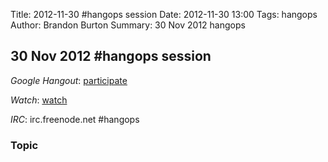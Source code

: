 Title: 2012-11-30 #hangops session
Date: 2012-11-30 13:00
Tags: hangops
Author: Brandon Burton
Summary: 30 Nov 2012 hangops

## 30 Nov 2012 #hangops session

_Google Hangout_: [participate](https://plus.google.com/hangouts/_/eadd41dae2f398b484ccfe525cedec05ffba0f6f?pqs=1&hl=en)

_Watch_: [watch](http://www.youtube.com/watch?v=SJ6DVuPpj3c)

_IRC_: irc.freenode.net #hangops

### Topic
